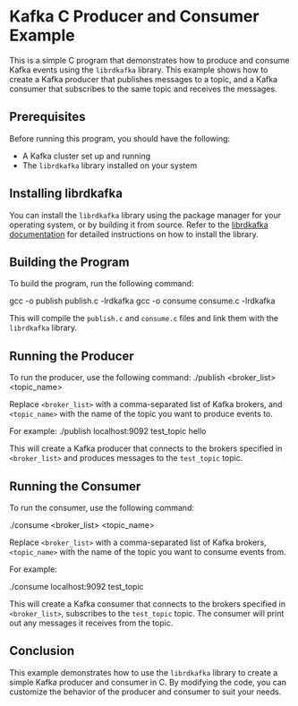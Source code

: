 # Kafka C Producer and Consumer Example

This is a simple C program that demonstrates how to produce and consume Kafka events using the `librdkafka` library. This example shows how to create a Kafka producer that publishes messages to a topic, and a Kafka consumer that subscribes to the same topic and receives the messages.

## Prerequisites

Before running this program, you should have the following:

- A Kafka cluster set up and running
- The `librdkafka` library installed on your system

## Installing librdkafka

You can install the `librdkafka` library using the package manager for your operating system, or by building it from source. Refer to the [librdkafka documentation](https://github.com/edenhill/librdkafka#building-and-installing) for detailed instructions on how to install the library.

## Building the Program

To build the program, run the following command:

gcc -o publish publish.c -lrdkafka
gcc -o consume consume.c -lrdkafka


This will compile the `publish.c` and `consume.c` files and link them with the `librdkafka` library.

## Running the Producer

To run the producer, use the following command:
./publish <broker_list> <topic_name> <message>

Replace `<broker_list>` with a comma-separated list of Kafka brokers, and `<topic_name>` with the name of the topic you want to produce events to.

For example:
./publish localhost:9092 test_topic hello

This will create a Kafka producer that connects to the brokers specified in `<broker_list>` and produces messages to the `test_topic` topic.

## Running the Consumer

To run the consumer, use the following command:

./consume <broker_list> <topic_name>

Replace `<broker_list>` with a comma-separated list of Kafka brokers, `<topic_name>` with the name of the topic you want to consume events from.

For example:

./consume localhost:9092 test_topic

This will create a Kafka consumer that connects to the brokers specified in `<broker_list>`, subscribes to the `test_topic` topic. The consumer will print out any messages it receives from the topic.

## Conclusion

This example demonstrates how to use the `librdkafka` library to create a simple Kafka producer and consumer in C. By modifying the code, you can customize the behavior of the producer and consumer to suit your needs.
